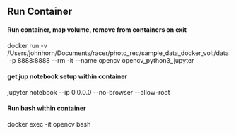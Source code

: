 
## Run Container
#### Run container, map volume, remove from containers on exit
docker run -v /Users/johnhorn/Documents/racer/photo_rec/sample_data_docker_vol:/data &nbsp;-p 8888:8888 --rm -it --name opencv opencv_python3_jupyter

#### get jup notebook setup within container
jupyter notebook --ip 0.0.0.0 --no-browser --allow-root


#### Run bash within container
docker exec -it opencv bash

